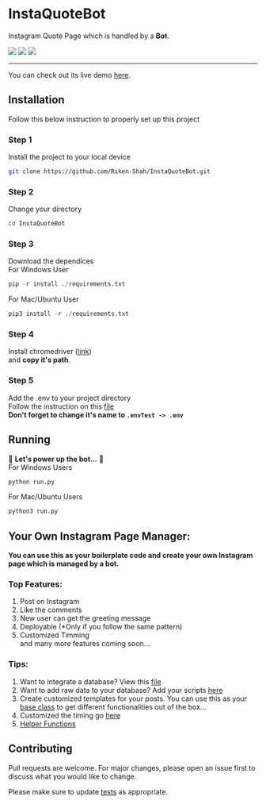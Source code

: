 # InstaQuoteBot
Instagram Quote Page which is handled by a **Bot**.

<p align="left">

<img src="https://img.shields.io/badge/build-passing-green">

<img src="https://badges.frapsoft.com/os/v1/open-source.svg?v=103" >

<img src="https://img.shields.io/badge/PRs-welcome-brightgreen.svg?style=flat">

</p>

---
You can check out its live demo [here](https://www.instagram.com/__.i.n.s.p.i.r.e.d.__/).
## Installation
Follow this below instruction to properly set up this project

### Step 1

Install the project to your local device

```bash
git clone https://github.com/Riken-Shah/InstaQuoteBot.git
```

### Step 2
Change your directory 
```bash
cd InstaQuoteBot
```
### Step 3
Download the dependices\
For Windows User
```python
pip -r install ./requirements.txt 
```
For Mac/Ubuntu User
```python
pip3 install -r ./requirements.txt 
```

### Step 4

Install chromedriver ([link](https://chromedriver.storage.googleapis.com/index.html?path=84.0.4147.30/))\
and **copy it's path**.

### Step 5

Add the .env to your project directory\
Follow the instruction on this [file](.envTest)\
**Don't forget to change it's name to ```.envTest -> .env```**

## Running

🎉   **Let's power up the bot...**  🎉 \
For Windows Users
```bash
python run.py
```
For Mac/Ubuntu Users
```bash
python3 run.py
```


## Your Own Instagram Page Manager:
**You can use this as your boilerplate code and create your own Instagram page which is managed by a bot.**
### Top Features:
1. Post on Instagram
2. Like the comments
3. New user can get the greeting message
4. Deployable (*Only if you follow the same pattern)
5. Customized Timming\
and many more features coming soon...

### Tips:
1. Want to integrate a database? View this [file](Scripts/Database/database.py)
2. Want to add raw data to your database? Add your scripts [here](Scripts/AddQuotes)
3. Create customized templates for your posts. You can use this as your [base class](Scripts/Instagram/Templates/InstaPost.py) to get different functionalities out of the box...
4. Customized the timing go [here](run.py)
5. [Helper Functions](Scripts/Helpers)

## Contributing
Pull requests are welcome. For major changes, please open an issue first to discuss what you would like to change.

Please make sure to update [tests](Tests) as appropriate.
